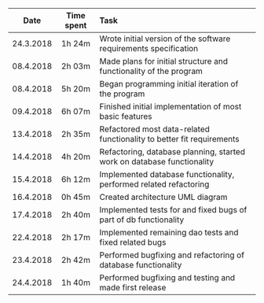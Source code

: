 | Date          | Time spent    | Task                                                                      |
| ------------- |:-------------:| :-------------------------------------------------------------------------|
| 24.3.2018     | 1h 24m        |  Wrote initial version of the software requirements specification         |
| 08.4.2018     | 2h 03m        |  Made plans for initial structure and functionality of the program        |
| 08.4.2018     | 5h 20m        |  Began programming initial iteration of the program                       |
| 09.4.2018     | 6h 07m        |  Finished initial implementation of most basic features                   |
| 13.4.2018     | 2h 35m        |  Refactored most data-related functionality to better fit requirements    |
| 14.4.2018     | 4h 20m        |  Refactoring, database planning, started work on database functionality   |
| 15.4.2018     | 6h 12m        |  Implemented database functionality, performed related refactoring        |
| 16.4.2018     | 0h 45m        |  Created architecture UML diagram                                         |
| 17.4.2018     | 2h 40m        |  Implemented tests for and fixed bugs of part of db functionality         |
| 22.4.2018     | 2h 17m        |  Implemented remaining dao tests and fixed related bugs                   |
| 23.4.2018     | 2h 42m        |  Performed bugfixing and refactoring of database functionality            |
| 24.4.2018     | 1h 40m        |  Performed bugfixing and testing and made first release                   |
